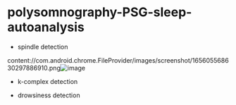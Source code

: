 # polysomnography-PSG-sleep-autoanalysis 

* spindle detection

 content://com.android.chrome.FileProvider/images/screenshot/165605568630297886910.png![image](https://user-images.githubusercontent.com/72376694/175485501-e7db35ac-0df3-40b2-bc77-b735775173c5.png)



* k-complex detection 




* drowsiness detection

